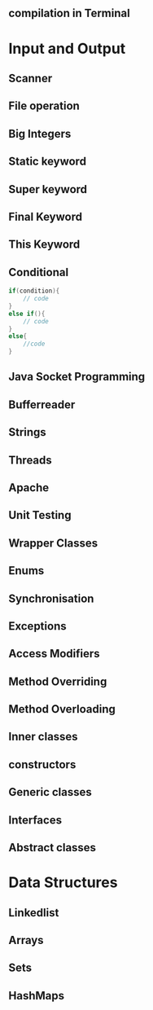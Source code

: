## compilation in Terminal 

# Input and Output 

## Scanner

## File operation

## Big Integers

## Static keyword 

## Super keyword

## Final Keyword

## This Keyword


## Conditional 

```java
if(condition){
	// code
}
else if(){
	// code
}
else{
	//code
}
```

## Java Socket Programming

## Bufferreader

## Strings

## Threads

## Apache

## Unit Testing

## Wrapper Classes

## Enums 

## Synchronisation


## Exceptions

## Access Modifiers


## Method Overriding

## Method Overloading 

## Inner classes 

## constructors

## Generic classes 

## Interfaces

## Abstract classes

# Data Structures

## Linkedlist 

## Arrays

## Sets


## HashMaps


